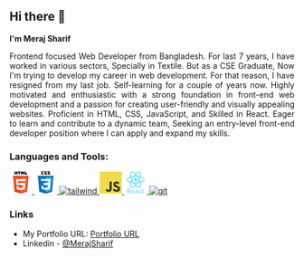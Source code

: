 ## Hi there 👋

**I'm Meraj Sharif**

<p align="justify">
Frontend focused Web Developer from Bangladesh.
For last 7 years, I have worked in various sectors, Specially in Textile. But as a CSE Graduate, Now I'm trying to develop my career in web development.
For that reason, I have resigned from my last job. Self-learning for a couple of years now. Highly motivated and enthusiastic with a strong foundation in front-end web development and a passion for creating user-friendly and visually appealing websites. Proficient in HTML, CSS, JavaScript, and Skilled in React.
Eager to learn and contribute to a dynamic team, Seeking an entry-level front-end developer position where I can apply and expand my skills.
</p>

<h3 align="left">Languages and Tools:</h3>
<p align="left">

<a href="https://www.w3.org/html/" target="_blank" rel="noreferrer">
    <img src="https://raw.githubusercontent.com/devicons/devicon/master/icons/html5/html5-original-wordmark.svg" alt="html5" width="40" height="40"/>
</a><a href="https://www.w3schools.com/css/" target="_blank" rel="noreferrer">
    <img src="https://raw.githubusercontent.com/devicons/devicon/master/icons/css3/css3-original-wordmark.svg" alt="css3" width="40" height="40"/> 
</a><a href="https://tailwindcss.com/" target="_blank" rel="noreferrer">
    <img src="https://www.vectorlogo.zone/logos/tailwindcss/tailwindcss-icon.svg" alt="tailwind" width="40" height="40"/>
</a><a href="https://developer.mozilla.org/en-US/docs/Web/JavaScript" target="_blank" rel="noreferrer">
    <img src="https://raw.githubusercontent.com/devicons/devicon/master/icons/javascript/javascript-original.svg" alt="javascript" width="40" height="40"/>
</a><a href="https://reactjs.org/" target="_blank" rel="noreferrer"> 
    <img src="https://raw.githubusercontent.com/devicons/devicon/master/icons/react/react-original-wordmark.svg" alt="react" width="40" height="40"/> 
</a><a href="https://git-scm.com/" target="_blank" rel="noreferrer"> 
    <img src="https://www.vectorlogo.zone/logos/git-scm/git-scm-icon.svg" alt="git" width="40" height="40"/>
</a>

</p>

### Links

- My Portfolio URL: [Portfolio URL](https://merajsharif.netlify.app/#project)
- Linkedin - [@MerajSharif](https://www.linkedin.com/in/meraj-sharif-0413a6264/)
